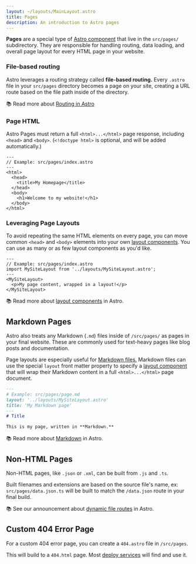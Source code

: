 ```yaml
---
layout: ~/layouts/MainLayout.astro
title: Pages
description: An introduction to Astro pages
---
```


**Pages** are a special type of [Astro component](/en/core-concepts/astro-components) that live in the `src/pages/` subdirectory. They are responsible for handling routing, data loading, and overall page layout for every HTML page in your website.

### File-based routing

Astro leverages a routing strategy called **file-based routing.** Every `.astro` file in your `src/pages` directory becomes a page on your site, creating a URL route based on the file path inside of the directory.

📚 Read more about [Routing in Astro](/en/core-concepts/routing)

### Page HTML

Astro Pages must return a full `<html>...</html>` page response, including `<head>` and `<body>`. (`<!doctype html>` is optional, and will be added automatically.)

```astro
---
// Example: src/pages/index.astro
---
<html>
  <head>
    <title>My Homepage</title>
  </head>
  <body>
    <h1>Welcome to my website!</h1>
  </body>
</html>
```

### Leveraging Page Layouts

To avoid repeating the same HTML elements on every page, you can move common `<head>` and `<body>` elements into your own [layout components](/en/core-concepts/layouts). You can use as many or as few layout components as you'd like.

```astro
---
// Example: src/pages/index.astro
import MySiteLayout from '../layouts/MySiteLayout.astro';
---
<MySiteLayout>
  <p>My page content, wrapped in a layout!</p>
</MySiteLayout>
```

📚 Read more about [layout components](/en/core-concepts/layouts) in Astro.


## Markdown Pages

Astro also treats any Markdown (`.md`) files inside of `/src/pages/` as pages in your final website. These are commonly used for text-heavy pages like blog posts and documentation. 

Page layouts are especially useful for [Markdown files.](#markdown-pages) Markdown files can use the special `layout` front matter property to specify a [layout component](/en/core-concepts/layouts) that will wrap their Markdown content in a full `<html>...</html>` page document. 

```md
---
# Example: src/pages/page.md
layout: '../layouts/MySiteLayout.astro'
title: 'My Markdown page'
---
# Title

This is my page, written in **Markdown.**
```

📚 Read more about [Markdown](/en/guides/markdown-content) in Astro.


## Non-HTML Pages

Non-HTML pages, like `.json` or `.xml`, can be built from `.js` and `.ts`. 

Built filenames and extensions are based on the source file's name, ex: `src/pages/data.json.ts` will be built to match the `/data.json` route in your final build.

📚 See our announcement about [dynamic file routes](https://astro.build/blog/astro-023/#dynamic-file-routes) in Astro.

## Custom 404 Error Page

For a custom 404 error page, you can create a `404.astro` file in `/src/pages`. 

This will build to a `404.html` page. Most [deploy services](/en/guides/deploy) will find and use it.
